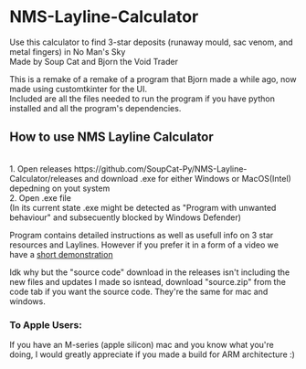 # NMS-Layline-Calculator
Use this calculator to find 3-star deposits (runaway mould, sac venom, and metal fingers) in No Man's Sky <br />
Made by Soup Cat and Bjorn the Void Trader <br />

This is a remake of a remake of a program that Bjorn made a while ago, now made using customtkinter for the UI. <br />
Included are all the files needed to run the program if you have python installed and all the program's dependencies. <br />

<h2>How to use NMS Layline Calculator</h2> <br />
1. Open releases https://github.com/SoupCat-Py/NMS-Layline-Calculator/releases and download .exe for either Windows or MacOS(Intel) depedning on yout system <br />
2. Open .exe file  <br />
(In its current state .exe might be detected as "Program with unwanted behaviour" and subsecuently blocked by Windows Defender) <br />

Program contains detailed instructions as well as usefull info on 3 star resources and Laylines. However if you prefer it in a form of a video we have a [short demonstration](https://www.youtube.com/watch?v=Ec8QN39GNB8) 

Idk why but the "source code" download in the releases isn't including the new files and updates I made so isntead, download "source.zip" from the code tab if you want the source code. They're the same for mac and windows.

<h3>To Apple Users:</h3>
If you have an M-series (apple silicon) mac and you know what you're doing, I would greatly appreciate if you made a build for ARM architecture :)
